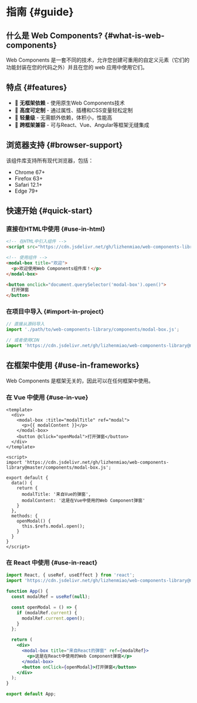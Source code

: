 # 指南 {#guide}

## 什么是 Web Components? {#what-is-web-components}

Web Components 是一套不同的技术，允许您创建可重用的自定义元素（它们的功能封装在您的代码之外）并且在您的 web 应用中使用它们。

## 特点 {#features}

- 🔆 **无框架依赖** - 使用原生Web Components技术
- 🎨 **高度可定制** - 通过属性、插槽和CSS变量轻松定制
- 🚀 **轻量级** - 无需额外依赖，体积小，性能高
- 🔄 **跨框架兼容** - 可与React、Vue、Angular等框架无缝集成

## 浏览器支持 {#browser-support}

该组件库支持所有现代浏览器，包括：

- Chrome 67+
- Firefox 63+
- Safari 12.1+
- Edge 79+

## 快速开始 {#quick-start}

### 直接在HTML中使用 {#use-in-html}

```html
<!-- 在HTML中引入组件 -->
<script src="https://cdn.jsdelivr.net/gh/lizhenmiao/web-components-library@master/components/modal-box.js"></script>

<!-- 使用组件 -->
<modal-box title="欢迎">
  <p>欢迎使用Web Components组件库！</p>
</modal-box>

<button onclick="document.querySelector('modal-box').open()">
  打开弹窗
</button>
```

### 在项目中导入 {#import-in-project}

```javascript
// 直接从源码导入
import './path/to/web-components-library/components/modal-box.js';

// 或者使用CDN
import 'https://cdn.jsdelivr.net/gh/lizhenmiao/web-components-library@master/components/modal-box.js';
```

## 在框架中使用 {#use-in-frameworks}

Web Components 是框架无关的，因此可以在任何框架中使用。

### 在 Vue 中使用 {#use-in-vue}

```vue
<template>
  <div>
    <modal-box :title="modalTitle" ref="modal">
      <p>{{ modalContent }}</p>
    </modal-box>
    <button @click="openModal">打开弹窗</button>
  </div>
</template>

<script>
import 'https://cdn.jsdelivr.net/gh/lizhenmiao/web-components-library@master/components/modal-box.js';

export default {
  data() {
    return {
      modalTitle: '来自Vue的弹窗',
      modalContent: '这是在Vue中使用的Web Component弹窗'
    }
  },
  methods: {
    openModal() {
      this.$refs.modal.open();
    }
  }
}
</script>
```

### 在 React 中使用 {#use-in-react}

```jsx
import React, { useRef, useEffect } from 'react';
import 'https://cdn.jsdelivr.net/gh/lizhenmiao/web-components-library@master/components/modal-box.js';

function App() {
  const modalRef = useRef(null);

  const openModal = () => {
    if (modalRef.current) {
      modalRef.current.open();
    }
  };

  return (
    <div>
      <modal-box title="来自React的弹窗" ref={modalRef}>
        <p>这是在React中使用的Web Component弹窗</p>
      </modal-box>
      <button onClick={openModal}>打开弹窗</button>
    </div>
  );
}

export default App;
```